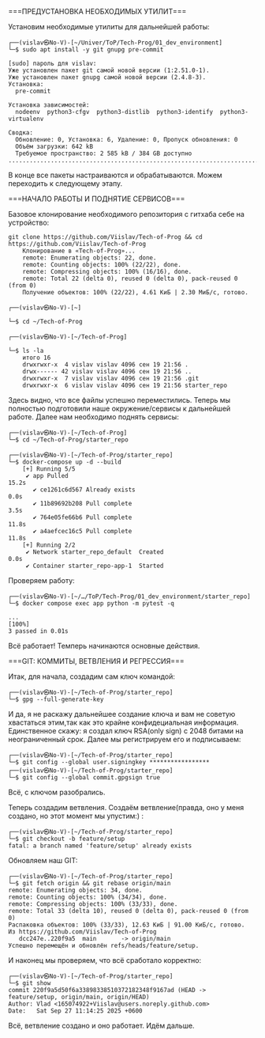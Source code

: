 ===ПРЕДУСТАНОВКА НЕОБХОДИМЫХ УТИЛИТ===

Установим необходимые утилиты для дальнейшей работы:

	┌──(vislav㉿No-V)-[~/Univer/ToP/Tech-Prog/01_dev_environment]
	└─$ sudo apt install -y git gnupg pre-commit
	
	[sudo] пароль для vislav: 
	Уже установлен пакет git самой новой версии (1:2.51.0-1).         
	Уже установлен пакет gnupg самой новой версии (2.4.8-3).
	Установка:
	  pre-commit
	
	Установка зависимостей:
	  nodeenv  python3-cfgv  python3-distlib  python3-identify  python3-virtualenv
	
	Сводка:
	  Обновление: 0, Установка: 6, Удаление: 0, Пропуск обновления: 0
	  Объём загрузки: 642 kB
	  Требуемое пространство: 2 585 kB / 384 GB доступно
	...........................................................................................
В конце все пакеты настраиваются и обрабатываются. Можем переходить к следующему этапу.

===НАЧАЛО РАБОТЫ И ПОДНЯТИЕ СЕРВИСОВ===

Базовое клонирование необходимого репозитория с гитхаба себе на устройство: 

	git clone https://github.com/Viislav/Tech-of-Prog && cd https://github.com/Viislav/Tech-of-Prog
		Клонирование в «Tech-of-Prog»...
		remote: Enumerating objects: 22, done.
		remote: Counting objects: 100% (22/22), done.
		remote: Compressing objects: 100% (16/16), done.
		remote: Total 22 (delta 0), reused 0 (delta 0), pack-reused 0 (from 0)
		Получение объектов: 100% (22/22), 4.61 КиБ | 2.30 МиБ/с, готово.
                                                                                                                                          
	┌──(vislav㉿No-V)-[~]

	└─$ cd ~/Tech-of-Prog
                                                                                                                                              
	┌──(vislav㉿No-V)-[~/Tech-of-Prog]
	
	└─$ ls -la
		итого 16
		drwxrwxr-x  4 vislav vislav 4096 сен 19 21:56 .
		drwx------ 42 vislav vislav 4096 сен 19 21:56 ..
		drwxrwxr-x  7 vislav vislav 4096 сен 19 21:56 .git
		drwxrwxr-x  6 vislav vislav 4096 сен 19 21:56 starter_repo

Здесь видно, что все файлы успешно переместились.
Теперь мы полностью подготовили наше окружение/сервисы к дальнейшей работе.
Далее нам необходимо поднять сервисы: 
	
 	┌──(vislav㉿No-V)-[~/Tech-of-Prog]
	└─$ cd ~/Tech-of-Prog/starter_repo 
	                                                                                                                                                    
	┌──(vislav㉿No-V)-[~/Tech-of-Prog/starter_repo]
	└─$ docker-compose up -d --build     
		[+] Running 5/5
		 ✔ app Pulled                                                                                                                                 15.2s 
		   ✔ ce1261c6d567 Already exists                                                                                                               0.0s 
		   ✔ 11b89692b208 Pull complete                                                                                                                3.5s 
		   ✔ 764e05fe66b6 Pull complete                                                                                                               11.8s 
		   ✔ a4aefcec16c5 Pull complete                                                                                                               11.8s 
		[+] Running 2/2
		 ✔ Network starter_repo_default  Created                                                                                                       0.0s 
		 ✔ Container starter_repo-app-1  Started  
Проверяем работу: 
	
	┌──(vislav㉿No-V)-[~/…/ToP/Tech-Prog/01_dev_environment/starter_repo]
	└─$ docker compose exec app python -m pytest -q
	
	...                                                                                                              [100%]
	3 passed in 0.01s
Всё работает! Темперь начинаются основные действия.

===GIT: КОММИТЫ, ВЕТВЛЕНИЯ И РЕГРЕССИЯ===

Итак, для начала, создадим сам ключ командой:

	┌──(vislav㉿No-V)-[~/Tech-of-Prog/starter_repo]
	└─$ gpg --full-generate-key 
И да, я не раскажу дальнейшее создание ключа и вам не советую хвастаться этим,так как это крайне конфидециальная информация. Единственное скажу: я создал ключ RSA(only sign) с 2048 битами на неограниченный срок.
Далее мы регистрируем его и подписываем:

	┌──(vislav㉿No-V)-[~/Tech-of-Prog/starter_repo]
	└─$ git config --global user.signingkey *****************                                                                                                                                                                                                            
	┌──(vislav㉿No-V)-[~/Tech-of-Prog/starter_repo]
	└─$ git config --global commit.gpgsign true

Всё, с ключом разобрались.

Теперь создадим ветвления. Создаём ветвление(правда, оно у меня создано, но этот момент мы упустим:) :

	┌──(vislav㉿No-V)-[~/Tech-of-Prog/starter_repo]
	└─$ git checkout -b feature/setup                          
	fatal: a branch named 'feature/setup' already exists
Обновляем наш GIT:

	┌──(vislav㉿No-V)-[~/Tech-of-Prog/starter_repo]
	└─$ git fetch origin && git rebase origin/main
	remote: Enumerating objects: 34, done.
	remote: Counting objects: 100% (34/34), done.
	remote: Compressing objects: 100% (33/33), done.
	remote: Total 33 (delta 10), reused 0 (delta 0), pack-reused 0 (from 0)
	Распаковка объектов: 100% (33/33), 12.63 КиБ | 91.00 КиБ/с, готово.
	Из https://github.com/Viislav/Tech-of-Prog
	   dcc247e..220f9a5  main       -> origin/main
	Успешно перемещён и обновлён refs/heads/feature/setup.
И наконец мы проверяем, что всё сработало корректно:
	
	┌──(vislav㉿No-V)-[~/Tech-of-Prog/starter_repo]
	└─$ git show                                  
	commit 220f9a5d50f6a33898338510372182348f9167ad (HEAD -> feature/setup, origin/main, origin/HEAD)
	Author: Vlad <165074922+Viislav@users.noreply.github.com>
	Date:   Sat Sep 27 11:14:25 2025 +0600
Всё, ветвление создано и оно работает. Идём дальше.







